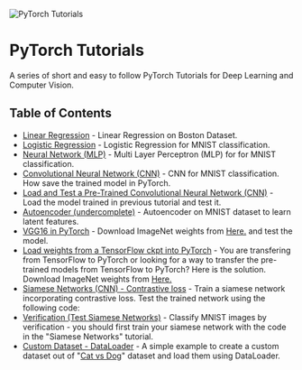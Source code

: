 
![PyTorch Tutorials](/images/pytorch.jpg?raw=true)

# PyTorch Tutorials

A series of short and easy to follow PyTorch Tutorials for Deep Learning and Computer Vision.

## Table of Contents

* [Linear Regression](https://github.com/hadikazemi/Machine-Learning/blob/master/PyTorch/tutorial/linear_regression.py) - Linear Regression on Boston Dataset.
* [Logistic Regression](https://github.com/hadikazemi/Machine-Learning/blob/master/PyTorch/tutorial/logistic_regression.py) - Logistic Regression for MNIST classification.
* [Neural Network (MLP)](https://github.com/hadikazemi/Machine-Learning/blob/master/PyTorch/tutorial/neural_network_mlp.py) - Multi Layer Perceptron (MLP) for for MNIST classification.
* [Convolutional Neural Network (CNN)](https://github.com/hadikazemi/Machine-Learning/blob/master/PyTorch/tutorial/convolutional_neural_network.py) - CNN for MNIST classification. How save the trained model in PyTorch.
* [Load and Test a Pre-Trained Convolutional Neural Network (CNN)](https://github.com/hadikazemi/Machine-Learning/blob/master/PyTorch/tutorial/test_pre_trained_CNN.py) - Load the model trained in previous tutorial and test it.
* [Autoencoder (undercomplete)](https://github.com/hadikazemi/Machine-Learning/blob/master/PyTorch/tutorial/simple_autoencoder.py) - Autoencoder on MNIST dataset to learn latent features.
* [VGG16 in PyTorch](https://github.com/hadikazemi/Machine-Learning/blob/master/PyTorch/tutorial/vgg16.py) - Download ImageNet weights from [Here.](https://github.com/tensorflow/models/tree/master/slim) and test the model.
* [Load weights from a TensorFlow ckpt into PyTorch](https://github.com/hadikazemi/Machine-Learning/blob/master/PyTorch/tutorial/vgg16.py) - You are transfering from TensorFlow to PyTorch or looking for a way to transfer the pre-trained models from TensorFlow to PyTorch? Here is the solution. Download ImageNet weights from [Here.](https://github.com/tensorflow/models/tree/master/slim)
* [Siamese Networks (CNN) - Contrastive loss](https://github.com/hadikazemi/Machine-Learning/blob/master/PyTorch/tutorial/simese_cnn.py) - Train a siamese network incorporating contrastive loss. Test the trained network using the following code:
* [Verification (Test Siamese Networks)](https://github.com/hadikazemi/Machine-Learning/blob/master/PyTorch/tutorial/siamese_test.py) - Classify MNIST images by verification - you should first train your siamese network with the code in the "Siamese Networks" tutorial.
* [Custom Dataset - DataLoader](https://github.com/hadikazemi/Machine-Learning/blob/master/PyTorch/tutorial/data_loader.py) - A simple example to create a custom dataset out of "[Cat vs Dog](https://www.kaggle.com/c/dogs-vs-cats)" dataset and load them using DataLoader.
